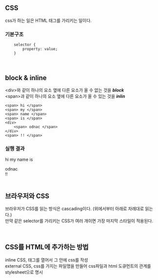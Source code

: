 ## CSS

css가 하는 일은 HTML 태그를 가리키는 일이다.

### 기본구조

```
    selector {
        property: value;
    }
```

<br/>

## block & inline

\<div\>와 같이 하나의 요소 옆에 다른 요소가 올 수 없는 것을 **_block_** <br/>
\<span\>과 같이 하나의 요소 옆에 다른 요소가 올 수 있는 것을 **_inlin_**

```
<span> hi </span>
<span> my </span>
<span> name </span>
<span> is </span>
<div>
    <span> odnac </span>
</div>
<span> !! </span>
```

### 실행 결과

<span> hi </span>
<span> my </span>
<span> name </span>
<span> is </span>

<div>
    <span> odnac </span>
</div>
<span> !! </span>

<br/>
<br/>

## 브라우저와 CSS

브라우저가 CSS를 읽는 방식은 cascading이다. \(위에서부터 아래로 차례대로 읽는다.\)<br/>
만약 같은 selector를 가리키는 CSS가 여러 개이면 가장 마지막 스타일이 적용된다.

<br/>

## CSS를 HTML에 추가하는 방법

inline CSS, 태그를 열어서 그 안에 css를 작성<br/>
external CSS, css를 가지는 파일명을 만들어 css파일과 html 도큐먼트의 관계를 stylesheet으로 명시
